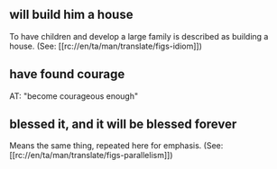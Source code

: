 ## will build him a house ##

To have children and develop a large family is described as building a house. (See: [[rc://en/ta/man/translate/figs-idiom]])

## have found courage ##

AT: "become courageous enough"

## blessed it, and it will be blessed forever ##

Means the same thing, repeated here for emphasis. (See: [[rc://en/ta/man/translate/figs-parallelism]])